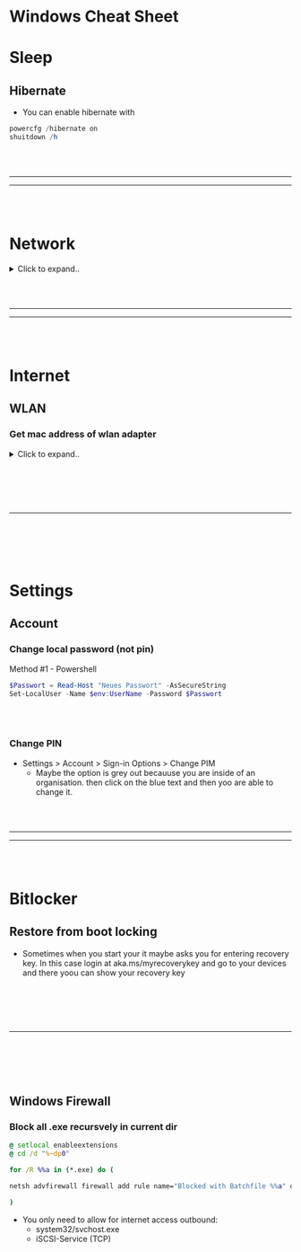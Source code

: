 # Windows Cheat Sheet


# Sleep

## Hibernate
- You can enable hibernate with
```powershell
powercfg /hibernate on
shuitdown /h
```











<br><br>
________
________
<br><br>






# Network

<details><summary>Click to expand..</summary>


   
## Testen von Netzlaufwerk-Abhängigkeiten lokal simulieren

<details><summary>Click to expand..</summary>

## Ziel:
Simuliere das Verhalten eines Netzlaufwerks lokal, ohne ein echtes Netzwerk aufzubauen.

## Hintergrund:
Dein Skript prüft explizit auf zwei Dinge:
1. **UNC-Pfad**: `$ScriptPath -like "\\*"` – Prüft, ob der Pfad des Skripts mit `\\` beginnt.
2. **Netzlaufwerk**: `(Get-CimInstance Win32_LogicalDisk ... | Where-Object {$_.DriveType -eq 4})` – Prüft, ob der Laufwerksbuchstabe den `DriveType 4` (Network Drive) hat.

Andere Methoden wie `subst` erzeugen typischerweise `DriveType 3` (Local Disk), was von deinem Skript nicht als Netzlaufwerk erkannt wird.

## So simulierst du es lokal:

### 1. Ordner erstellen
Erstelle einen Ordner auf deiner lokalen Festplatte, z. B. `C:\TestShare`.

### 2. Ordner freigeben:
- Rechtsklicke auf den Ordner `C:\TestShare`.
- Gehe zu `Eigenschaften` > `Freigabe` > `Erweiterte Freigabe...`.
- Aktiviere „Diesen Ordner freigeben“.
- Gib einen Freigabenamen ein (z. B. `TestShare`).
- Klicke auf `Berechtigungen` und stelle sicher, dass dein Benutzerkonto mindestens Leseberechtigung hat (standardmäßig hat „Jeder“ Leserechte).
- Bestätige mit OK. Der Netzwerkpfad ist nun `\\localhost\TestShare` (oder `\\COMPUTERNAME\TestShare`).

### 3. Als Netzlaufwerk verbinden (optional):
- Öffne den Explorer.
- Rechtsklicke auf "Dieser PC" > "Netzlaufwerk verbinden...".
- Wähle einen freien Laufwerksbuchstaben (z. B. `Z:`).
- Gib als Ordner `\\localhost\TestShare` ein.
- Klicke auf „Fertig stellen“.

### 4. Testen:
- Kopiere deine `setup.ps1`-Datei in den Ordner `C:\TestShare` (oder direkt auf das gemappte Laufwerk `Z:`).
- Führe das Skript von diesem Ort aus (z. B. `Z:\setup.ps1` oder `\\localhost\TestShare\setup.ps1`).
- Das Skript sollte nun erkennen, dass es von einem Netzlaufwerk (`DriveType 4` für `Z:` oder einem UNC-Pfad) ausgeführt wird und die entsprechende Logik ausführen.


</details>




</details>


























<br><br>
________
________
<br><br>






# Internet

## WLAN

### Get mac address of wlan adapter

<details><summary>Click to expand..</summary>

Du kannst die MAC-Adresse deines WLAN-Adapters auf mehreren Wegen herausfinden. Hier sind zwei einfache Methoden:  

### **Methode 1: Über die Eingabeaufforderung (cmd)**  
1. **Drücke** `Windows + R`, gib `cmd` ein und **drücke Enter**.  
2. **Gib folgenden Befehl ein:**  
   ```sh
   ipconfig /all
   ```  
3. **Suche nach dem Eintrag** für den WLAN-Adapter. Dort findest du die **physikalische Adresse**, die wie `XX-XX-XX-XX-XX-XX` formatiert ist. Das ist die MAC-Adresse.  

### **Methode 2: Über die Netzwerkeinstellungen**  
1. **Drücke** `Windows + R`, gib `ncpa.cpl` ein und **drücke Enter**.  
2. **Klicke mit der rechten Maustaste** auf dein WLAN-Netzwerk und wähle **Status**.  
3. **Klicke auf "Details..."** – dort siehst du die **physikalische Adresse**.  

Fertig ✅



</details>












<br><br>
<br><br>
___
<br><br>
<br><br>



# Settings

## Account

### Change local password (not pin)

Method #1 - Powershell
```powershell
$Passwort = Read-Host "Neues Passwort" -AsSecureString
Set-LocalUser -Name $env:UserName -Password $Passwort
```



<br><br>

### Change PIN
- Settings > Account > Sign-in Options > Change PIM
  - Maybe the option is grey out becauuse you are inside of an organisation. then click on the blue text and then yoo are able to change it.







<br><br>
________
________
<br><br>









# Bitlocker

## Restore from boot locking
- Sometimes when you start your it maybe asks you for entering recovery key. In this case login at aka.ms/myrecoverykey and go to your devices and there yoou can show your recovery key




<br><br>
<br><br>
___
<br><br>
<br><br>





## Windows Firewall

### Block all .exe recursvely in current dir
```cmd
@ setlocal enableextensions 
@ cd /d "%~dp0"

for /R %%a in (*.exe) do (

netsh advfirewall firewall add rule name="Blocked with Batchfile %%a" dir=out program="%%a" action=block

)
```
- You only need to allow for internet access outbound:
  - system32/svchost.exe
  - iSCSI-Service (TCP)
